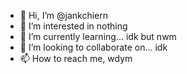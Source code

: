 - 👋 Hi, I’m @jankchiern
- 👀 I’m interested in nothing
- 🌱 I’m currently learning... idk but nwm
- 💞️ I’m looking to collaborate on... idk
- 📫 How to reach me, wdym

<!---
jankchiern/jankchiern is a ✨ special ✨ repository because its `README.md` (this file) appears on your GitHub profile.
You can click the Preview link to take a look at your changes.
--->
